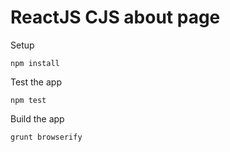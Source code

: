 # ReactJS CJS about page

Setup

    npm install

Test the app

    npm test

Build the app

    grunt browserify

